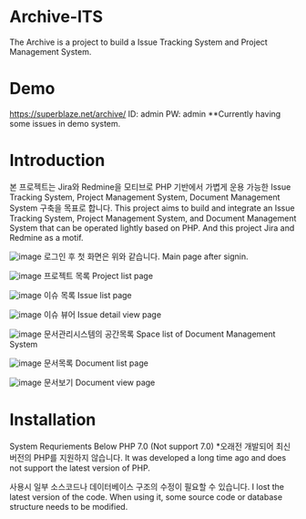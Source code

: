 # Archive-ITS
The Archive is a project to build a Issue Tracking System and Project Management System.

# Demo
https://superblaze.net/archive/
ID: admin
PW: admin
**Currently having some issues in demo system.

# Introduction
본 프로젝트는 Jira와 Redmine을 모티브로 PHP 기반에서 가볍게 운용 가능한 Issue Tracking System, Project Management System, Document Management System 구축을 목표로 합니다.
This project aims to build and integrate an Issue Tracking System, Project Management System, and Document Management System that can be operated lightly based on PHP. And this project Jira and Redmine as a motif.

![image](https://github.com/UniverseMaker/Archive-ITS/assets/14816515/76bbeffa-e513-4385-9f6f-8b1909152fbb)
로그인 후 첫 화면은 위와 같습니다.
Main page after signin.

![image](https://github.com/UniverseMaker/Archive-ITS/assets/14816515/4d85e03b-b8e0-4dc9-8d18-77e102fab989)
프로젝트 목록
Project list page

![image](https://github.com/UniverseMaker/Archive-ITS/assets/14816515/3b332b23-bfc8-44a1-bbbe-376dde2be503)
이슈 목록
Issue list page

![image](https://github.com/UniverseMaker/Archive-ITS/assets/14816515/036b539d-2559-4d54-8aaa-94191f271cac)
이슈 뷰어
Issue detail view page

![image](https://github.com/UniverseMaker/Archive-ITS/assets/14816515/29ab3d5f-be7f-4542-86ca-82cc1609b746)
문서관리시스템의 공간목록
Space list of Document Management System

![image](https://github.com/UniverseMaker/Archive-ITS/assets/14816515/3a373beb-9e68-46a8-b998-27dadfcd7f2e)
문서목록
Document list page

![image](https://github.com/UniverseMaker/Archive-ITS/assets/14816515/8f377dae-4a91-415c-bd58-82d6ec924647)
문서보기
Document view page


# Installation
System Requriements
Below PHP 7.0 (Not support 7.0)
*오래전 개발되어 최신버전의 PHP를 지원하지 않습니다.
It was developed a long time ago and does not support the latest version of PHP.

사용시 일부 소스코드나 데이터베이스 구조의 수정이 필요할 수 있습니다.
I lost the latest version of the code. When using it, some source code or database structure needs to be modified.
